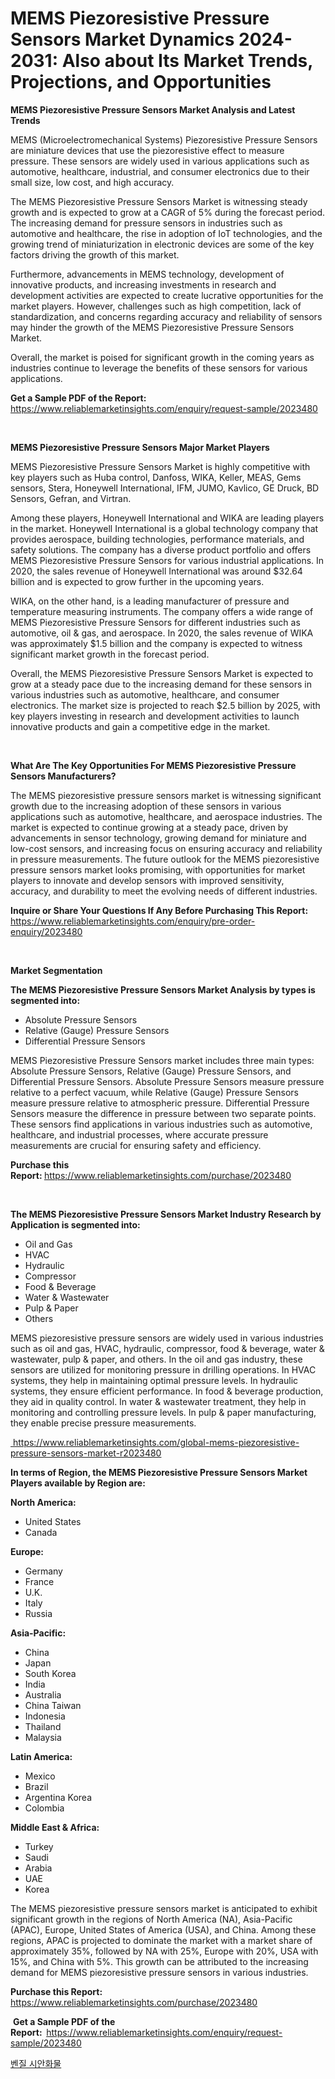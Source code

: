 <p><h1>MEMS Piezoresistive Pressure Sensors Market Dynamics 2024-2031: Also about Its Market Trends, Projections, and Opportunities</h1></p><p><strong>MEMS Piezoresistive Pressure Sensors Market Analysis and Latest Trends</strong></p>
<p><p>MEMS (Microelectromechanical Systems) Piezoresistive Pressure Sensors are miniature devices that use the piezoresistive effect to measure pressure. These sensors are widely used in various applications such as automotive, healthcare, industrial, and consumer electronics due to their small size, low cost, and high accuracy.</p><p>The MEMS Piezoresistive Pressure Sensors Market is witnessing steady growth and is expected to grow at a CAGR of 5% during the forecast period. The increasing demand for pressure sensors in industries such as automotive and healthcare, the rise in adoption of IoT technologies, and the growing trend of miniaturization in electronic devices are some of the key factors driving the growth of this market.</p><p>Furthermore, advancements in MEMS technology, development of innovative products, and increasing investments in research and development activities are expected to create lucrative opportunities for the market players. However, challenges such as high competition, lack of standardization, and concerns regarding accuracy and reliability of sensors may hinder the growth of the MEMS Piezoresistive Pressure Sensors Market.</p><p>Overall, the market is poised for significant growth in the coming years as industries continue to leverage the benefits of these sensors for various applications.</p></p>
<p><strong>Get a Sample PDF of the Report:&nbsp;</strong> <a href="https://www.reliablemarketinsights.com/enquiry/request-sample/2023480">https://www.reliablemarketinsights.com/enquiry/request-sample/2023480</a></p>
<p>&nbsp;</p>
<p><strong>MEMS Piezoresistive Pressure Sensors Major Market Players</strong></p>
<p><p>MEMS Piezoresistive Pressure Sensors Market is highly competitive with key players such as Huba control, Danfoss, WIKA, Keller, MEAS, Gems sensors, Stera, Honeywell International, IFM, JUMO, Kavlico, GE Druck, BD Sensors, Gefran, and Virtran. </p><p>Among these players, Honeywell International and WIKA are leading players in the market. Honeywell International is a global technology company that provides aerospace, building technologies, performance materials, and safety solutions. The company has a diverse product portfolio and offers MEMS Piezoresistive Pressure Sensors for various industrial applications. In 2020, the sales revenue of Honeywell International was around $32.64 billion and is expected to grow further in the upcoming years.</p><p>WIKA, on the other hand, is a leading manufacturer of pressure and temperature measuring instruments. The company offers a wide range of MEMS Piezoresistive Pressure Sensors for different industries such as automotive, oil & gas, and aerospace. In 2020, the sales revenue of WIKA was approximately $1.5 billion and the company is expected to witness significant market growth in the forecast period.</p><p>Overall, the MEMS Piezoresistive Pressure Sensors Market is expected to grow at a steady pace due to the increasing demand for these sensors in various industries such as automotive, healthcare, and consumer electronics. The market size is projected to reach $2.5 billion by 2025, with key players investing in research and development activities to launch innovative products and gain a competitive edge in the market.</p></p>
<p>&nbsp;</p>
<p><strong>What Are The Key Opportunities For MEMS Piezoresistive Pressure Sensors Manufacturers?</strong></p>
<p><p>The MEMS piezoresistive pressure sensors market is witnessing significant growth due to the increasing adoption of these sensors in various applications such as automotive, healthcare, and aerospace industries. The market is expected to continue growing at a steady pace, driven by advancements in sensor technology, growing demand for miniature and low-cost sensors, and increasing focus on ensuring accuracy and reliability in pressure measurements. The future outlook for the MEMS piezoresistive pressure sensors market looks promising, with opportunities for market players to innovate and develop sensors with improved sensitivity, accuracy, and durability to meet the evolving needs of different industries.</p></p>
<p><strong>Inquire or Share Your Questions If Any Before Purchasing This Report:</strong> <a href="https://www.reliablemarketinsights.com/enquiry/pre-order-enquiry/2023480">https://www.reliablemarketinsights.com/enquiry/pre-order-enquiry/2023480</a></p>
<p>&nbsp;</p>
<p><strong>Market Segmentation</strong></p>
<p><strong>The MEMS Piezoresistive Pressure Sensors Market Analysis by types is segmented into:</strong></p>
<p><ul><li>Absolute Pressure Sensors</li><li>Relative (Gauge) Pressure Sensors</li><li>Differential Pressure Sensors</li></ul></p>
<p><p>MEMS Piezoresistive Pressure Sensors market includes three main types: Absolute Pressure Sensors, Relative (Gauge) Pressure Sensors, and Differential Pressure Sensors. Absolute Pressure Sensors measure pressure relative to a perfect vacuum, while Relative (Gauge) Pressure Sensors measure pressure relative to atmospheric pressure. Differential Pressure Sensors measure the difference in pressure between two separate points. These sensors find applications in various industries such as automotive, healthcare, and industrial processes, where accurate pressure measurements are crucial for ensuring safety and efficiency.</p></p>
<p><strong>Purchase this Report:&nbsp;</strong><a href="https://www.reliablemarketinsights.com/purchase/2023480">https://www.reliablemarketinsights.com/purchase/2023480</a></p>
<p>&nbsp;</p>
<p><strong>The MEMS Piezoresistive Pressure Sensors Market Industry Research by Application is segmented into:</strong></p>
<p><ul><li>Oil and Gas</li><li>HVAC</li><li>Hydraulic</li><li>Compressor</li><li>Food & Beverage</li><li>Water & Wastewater</li><li>Pulp & Paper</li><li>Others</li></ul></p>
<p><p>MEMS piezoresistive pressure sensors are widely used in various industries such as oil and gas, HVAC, hydraulic, compressor, food & beverage, water & wastewater, pulp & paper, and others. In the oil and gas industry, these sensors are utilized for monitoring pressure in drilling operations. In HVAC systems, they help in maintaining optimal pressure levels. In hydraulic systems, they ensure efficient performance. In food & beverage production, they aid in quality control. In water & wastewater treatment, they help in monitoring and controlling pressure levels. In pulp & paper manufacturing, they enable precise pressure measurements.</p></p>
<p><a href="https://www.reliablemarketinsights.com/global-mems-piezoresistive-pressure-sensors-market-r2023480">&nbsp;https://www.reliablemarketinsights.com/global-mems-piezoresistive-pressure-sensors-market-r2023480</a></p>
<p><strong>In terms of Region, the MEMS Piezoresistive Pressure Sensors Market Players available by Region are:</strong></p>
<p>
    <p> <strong> North America: </strong>
        <ul>
            <li>United States</li>
            <li>Canada</li>
        </ul>
        </p> 
    <p> <strong> Europe: </strong>
        <ul>
            <li>Germany</li>
            <li>France</li>
            <li>U.K.</li>
            <li>Italy</li>
            <li>Russia</li>
        </ul>
        </p> 
    <p> <strong> Asia-Pacific: </strong>
        <ul>
            <li>China</li>
            <li>Japan</li>
            <li>South Korea</li>
            <li>India</li>
            <li>Australia</li>
            <li>China Taiwan</li>
            <li>Indonesia</li>
            <li>Thailand</li>
            <li>Malaysia</li>
        </ul>
        </p> 
    <p> <strong> Latin America: </strong>
        <ul>
            <li>Mexico</li>
            <li>Brazil</li>
            <li>Argentina Korea</li>
            <li>Colombia</li>
        </ul>
        </p> 
    <p> <strong> Middle East & Africa: </strong>
        <ul>
            <li>Turkey</li>
            <li>Saudi</li>
            <li>Arabia</li>
            <li>UAE</li>
            <li>Korea</li>
        </ul>
    </p>
    </p>
<p><p>The MEMS piezoresistive pressure sensors market is anticipated to exhibit significant growth in the regions of North America (NA), Asia-Pacific (APAC), Europe, United States of America (USA), and China. Among these regions, APAC is projected to dominate the market with a market share of approximately 35%, followed by NA with 25%, Europe with 20%, USA with 15%, and China with 5%. This growth can be attributed to the increasing demand for MEMS piezoresistive pressure sensors in various industries.</p></p>
<p><strong>Purchase this Report: </strong><a href="https://www.reliablemarketinsights.com/purchase/2023480">https://www.reliablemarketinsights.com/purchase/2023480</a></p>
<p>&nbsp;<strong>Get a Sample PDF of the Report:&nbsp;&nbsp;</strong><a href="https://www.reliablemarketinsights.com/enquiry/request-sample/2023480">https://www.reliablemarketinsights.com/enquiry/request-sample/2023480</a></p>
<p><strong></strong></p>
<p><p><a href="https://github.com/erwindropdead54/Market-Research-Report-List-1/blob/main/31241732563.md">벤질 시안화물</a></p></p>